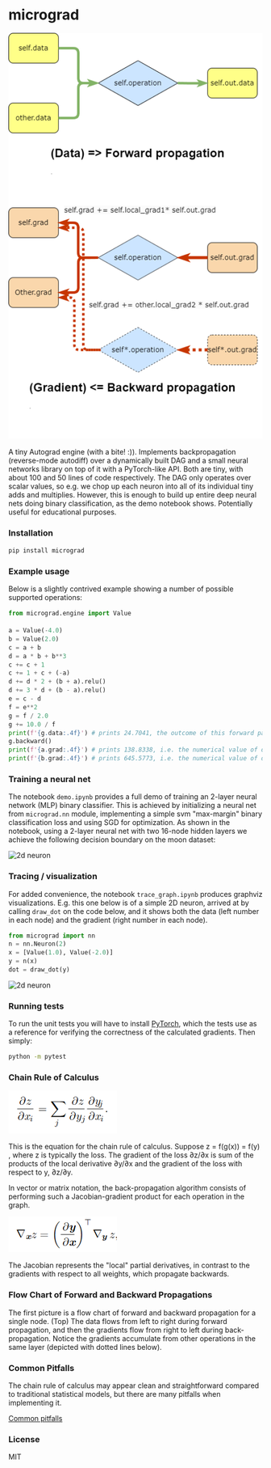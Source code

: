 
# micrograd

![flow chart forward back prop](docs/images/BackProp.png)

A tiny Autograd engine (with a bite! :)). Implements backpropagation (reverse-mode autodiff) over a dynamically built DAG and a small neural networks library on top of it with a PyTorch-like API. Both are tiny, with about 100 and 50 lines of code respectively. The DAG only operates over scalar values, so e.g. we chop up each neuron into all of its individual tiny adds and multiplies. However, this is enough to build up entire deep neural nets doing binary classification, as the demo notebook shows. Potentially useful for educational purposes.

### Installation

```bash
pip install micrograd
```

### Example usage

Below is a slightly contrived example showing a number of possible supported operations:

```python
from micrograd.engine import Value

a = Value(-4.0)
b = Value(2.0)
c = a + b
d = a * b + b**3
c += c + 1
c += 1 + c + (-a)
d += d * 2 + (b + a).relu()
d += 3 * d + (b - a).relu()
e = c - d
f = e**2
g = f / 2.0
g += 10.0 / f
print(f'{g.data:.4f}') # prints 24.7041, the outcome of this forward pass
g.backward()
print(f'{a.grad:.4f}') # prints 138.8338, i.e. the numerical value of dg/da
print(f'{b.grad:.4f}') # prints 645.5773, i.e. the numerical value of dg/db
```

### Training a neural net

The notebook `demo.ipynb` provides a full demo of training an 2-layer neural network (MLP) binary classifier. This is achieved by initializing a neural net from `micrograd.nn` module, implementing a simple svm "max-margin" binary classification loss and using SGD for optimization. As shown in the notebook, using a 2-layer neural net with two 16-node hidden layers we achieve the following decision boundary on the moon dataset:

![2d neuron](moon_mlp.png)

### Tracing / visualization

For added convenience, the notebook `trace_graph.ipynb` produces graphviz visualizations. E.g. this one below is of a simple 2D neuron, arrived at by calling `draw_dot` on the code below, and it shows both the data (left number in each node) and the gradient (right number in each node).

```python
from micrograd import nn
n = nn.Neuron(2)
x = [Value(1.0), Value(-2.0)]
y = n(x)
dot = draw_dot(y)
```

![2d neuron](gout.svg)

### Running tests

To run the unit tests you will have to install [PyTorch](https://pytorch.org/), which the tests use as a reference for verifying the correctness of the calculated gradients. Then simply:

```bash
python -m pytest
```

### Chain Rule of Calculus
![chain_rule](docs/images/chain_rule.PNG)

This is the equation for the chain rule of calculus. Suppose z = f(g(x)) = f(y) , where z is typically the loss. The gradient of the loss ∂z/∂x is sum of the products of the local derivative  ∂y/∂x and the gradient of the loss with respect to y, ∂z/∂y.

In vector or matrix notation, the back-propagation algorithm consists of performing such a Jacobian-gradient product for each operation in the graph.

![chain_rule_vector](docs/images/chain_rule_vecotor.PNG)

The Jacobian represents the "local" partial derivatives, in contrast to the gradients with respect to all weights, which propagate backwards.

### Flow Chart of Forward and Backward Propagations

The first picture is a flow chart of forward and backward propagation for a single node. (Top) The data flows from left to right during forward propagation, and then the gradients flow from right to left during back-propagation. Notice the gradients accumulate from other operations in the same layer (depicted with dotted lines below).


### Common Pitfalls
The chain rule of calculus may appear clean and straightforward compared to traditional statistical models, but there are many pitfalls when implementing it.

[Common pitfalls](docs/pitfalls.md)

### License

MIT
